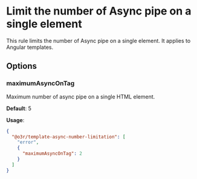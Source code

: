 # Limit the number of Async pipe on a single element

This rule limits the number of Async pipe on a single element.
It applies to Angular templates.

## Options

### maximumAsyncOnTag

Maximum number of async pipe on a single HTML element.

**Default**: 5

**Usage**:

```json
{
  "@o3r/template-async-number-limitation": [
    "error",
    {
      "maximumAsyncOnTag": 2
    }
  ]
}
```
